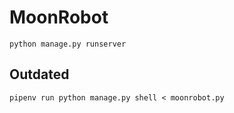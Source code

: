 # MoonRobot

```
python manage.py runserver
```

## Outdated

```
pipenv run python manage.py shell < moonrobot.py
```
